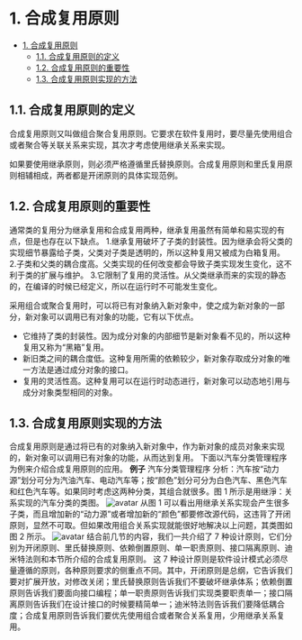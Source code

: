 # 1. 合成复用原则
<!-- TOC -->

- [1. 合成复用原则](#1-合成复用原则)
    - [1.1. 合成复用原则的定义](#11-合成复用原则的定义)
    - [1.2. 合成复用原则的重要性](#12-合成复用原则的重要性)
    - [1.3. 合成复用原则实现的方法](#13-合成复用原则实现的方法)

<!-- /TOC -->
## 1.1. 合成复用原则的定义
合成复用原则又叫做组合聚合复用原则。它要求在软件复用时，要尽量先使用组合或者聚合等关联关系来实现，其次才考虑使用继承关系来实现。

如果要使用继承原则，则必须严格遵循里氏替换原则。合成复用原则和里氏复用原则相辅相成，两者都是开闭原则的具体实现范例。

## 1.2. 合成复用原则的重要性
通常类的复用分为继承复用和合成复用两种，继承复用虽然有简单和易实现的有点，但是也存在以下缺点。
1.继承复用破坏了子类的封装性。因为继承会将父类的实现细节暴露给子类，父类对子类是透明的，所以这种复用又被成为白箱复用。
2.子类和父类的耦合度高。父类实现的任何改变都会导致子类实现发生变化，这不利于类的扩展与维护。
3.它限制了复用的灵活性。从父类继承而来的实现的静态的，在编译的时候已经定义，所以在运行时不可能发生变化。

采用组合或聚合复用时，可以将已有对象纳入新对象中，使之成为新对象的一部分，新对象可以调用已有对象的功能，它有以下优点。
- 它维持了类的封装性。因为成分对象的内部细节是新对象看不见的，所以这种复用又称为“黑箱”复用。
- 新旧类之间的耦合度低。这种复用所需的依赖较少，新对象存取成分对象的唯一方法是通过成分对象的接口。
- 复用的灵活性高。这种复用可以在运行时动态进行，新对象可以动态地引用与成分对象类型相同的对象。

## 1.3. 合成复用原则实现的方法
合成复用原则是通过将已有的对象纳入新对象中，作为新对象的成员对象来实现的，新对象可以调用已有对象的功能，从而达到复用。
下面以汽车分类管理程序为例来介绍合成复用原则的应用。
**例子** 汽车分类管理程序
分析：汽车按“动力源”划分可分为汽油汽车、电动汽车等；按“颜色”划分可分为白色汽车、黑色汽车和红色汽车等。如果同时考虑这两种分类，其组合就很多。图 1 所示是用继淨：关系实现的汽车分类的类图。
![avatar](http://c.biancheng.net/uploads/allimg/181113/3-1Q113160133151.gif)
 从图 1 可以看出用继承关系实现会产生很多子类，而且增加新的“动力源”或者增加新的“颜色”都要修改源代码，这违背了开闭原则，显然不可取。但如果改用组合关系实现就能很好地解决以上问题，其类图如图 2 所示。
 ![avatar](http://c.biancheng.net/uploads/allimg/181113/3-1Q11316034X57.gif)
结合前几节的内容，我们一共介绍了 7 种设计原则，它们分别为开闭原则、里氏替换原则、依赖倒置原则、单一职责原则、接口隔离原则、迪米特法则和本节所介绍的合成复用原则。
这 7 种设计原则是软件设计模式必须尽量遵循的原则，各种原则要求的侧重点不同。其中，开闭原则是总纲，它告诉我们要对扩展开放，对修改关闭；里氏替换原则告诉我们不要破坏继承体系；依赖倒置原则告诉我们要面向接口编程；单一职责原则告诉我们实现类要职责单一；接口隔离原则告诉我们在设计接口的时候要精简单一；迪米特法则告诉我们要降低耦合度；合成复用原则告诉我们要优先使用组合或者聚合关系复用，少用继承关系复用。
